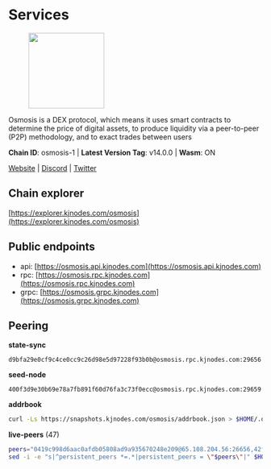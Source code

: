 # Services

<figure><img src="https://raw.githubusercontent.com/kj89/testnet_manuals/main/pingpub/logos/osmosis.png" width="150" alt=""><figcaption></figcaption></figure>

Osmosis is a DEX protocol, which means it uses smart contracts  to determine the price of digital assets, to produce liquidity  via a peer-to-peer (P2P) methodology, and to exact trades between users

**Chain ID**: osmosis-1 | **Latest Version Tag**: v14.0.0 | **Wasm**: ON

[Website](https://osmosis.zone) | [Discord](https://discord.gg/osmosis) | [Twitter](https://twitter.com/osmosiszone)




## Chain explorer
[https://explorer.kjnodes.com/osmosis](https://explorer.kjnodes.com/osmosis)

## Public endpoints

* api: [https://osmosis.api.kjnodes.com](https://osmosis.api.kjnodes.com)
* rpc: [https://osmosis.rpc.kjnodes.com](https://osmosis.rpc.kjnodes.com)
* grpc: [https://osmosis.grpc.kjnodes.com](https://osmosis.grpc.kjnodes.com)

## Peering

**state-sync**

```text
d9bfa29e0cf9c4ce0cc9c26d98e5d97228f93b0b@osmosis.rpc.kjnodes.com:29656
```

**seed-node**

```text
400f3d9e30b69e78a7fb891f60d76fa3c73f0ecc@osmosis.rpc.kjnodes.com:29659
```

**addrbook**
```bash
curl -Ls https://snapshots.kjnodes.com/osmosis/addrbook.json > $HOME/.osmosisd/config/addrbook.json
```

**live-peers** (47)
```bash
peers="0419c998d6aac0afdb05808ad9a935670248e209@65.108.204.56:26656,42f42a4b3527b927d5002d45abd37f66ecdd4861@51.178.74.75:16656,b69e57cd6f796ac5d6efb1a834163365c37cbfa8@78.46.69.29:26656,406f64a8d601e34d7311fd61ec87b0c7028bd230@138.201.23.39:46656,ec929701754be057fb38c824fc127e26add9c900@138.201.121.185:26666,3197daa0ee5245b17a546be032ff0f6814e1d1db@148.251.191.239:26656,82e224c9640048a6513c589e904c0d903bb99f32@74.118.140.23:26656,9b1bfb99d9eb04af32510ed8e3eb83c59448662f@95.214.52.220:26656,fc2ad6fb9f20b4a637e244d92c35362bdb5d96af@100.26.145.135:26656,fc590afe489a1b9ca8ff3f2fb396dbc20b1997a4@204.16.244.254:26656,f95d9634ad68b8f0ac80ce308adb71d8c119ada5@141.98.219.104:26656,e153cc49052d67280dfdd6d660f3d98622905850@209.133.193.74:26656,d9bfa29e0cf9c4ce0cc9c26d98e5d97228f93b0b@65.109.88.38:29656,42745690b41f6a7515c4a87d88efda2e82b55b76@78.46.94.183:26656,20913e92e8b9ea2d80ad34edd9b52e97886cf616@54.37.30.181:26656,d90150d606724bb19d533f861024174f3aa42351@213.239.213.115:26656,30e9432879d5b0976b88e52120dc12338e40fc33@65.108.108.176:26656,e3cc05de734a9eb3da832cf0236f319a9a4063ba@95.216.101.39:26656,7c28e9f02c998d84a4f617c3852b7794dc2883fd@88.99.253.55:26656,74e8ba742d8312c250f3237c8c8f3f951c01f9df@95.216.4.104:26656,4a837e3411b0281f00c07706cfea72d3ebc575f1@176.9.38.49:26656,e613079d9b1c1c688963215a975cc9b29722f4fb@65.108.238.103:12556,60a2c89e7253502e93517a026f44a2431cc81230@220.85.113.39:26656,797094953d830f8727f3b5175f2b205df16d5867@45.77.212.231:26656,6cbb7b7bddf723a28925fae2c19eb7be41ef687c@34.71.161.134:26656,dc230c6475bdbf3ab64058a37a8de2261b6396eb@74.96.207.58:26822,f9a920a61ee994b12b77178dd5f1fc1ed39b7cd2@142.132.255.49:26656,b15ff06834de16016d8d905162e1365423d21a66@35.172.193.124:26656,34340a9151d4a97a850d2cd64d8778279faf3f96@194.163.181.100:26656,259ab883ee76f92e82f8f14d463aaaa09d857fb9@144.76.70.108:9010,4e38d3caa1554d7f46a2654fa9997554c13f61f2@95.216.96.61:26656,d0d4b88110767c503baa8a618cfd7e284482f8dc@37.120.245.11:26656,32e9d4a7413dd5393c8be004bee68dea683be839@65.21.227.95:2004,fced2c95050c0d4781b76cd2b0a93efae03cb395@65.108.77.93:26656,bfb67b2ae345955d6bc0991450120669c683386e@149.56.25.66:26656,1876eb08c7e93c965a895177f82c8725f89c0f65@54.214.183.228:26656,b04794731b9aa16d1aab035b58c2012e9a0fea8b@50.21.167.184:26656,27e14df66c9e4cd6b176b0dca6adfa9b6750f911@5.161.72.103:26656,6362ccfe55416c99491e31783586e150d0dbaeb4@23.81.180.229:26656,407267ac44b20a0a4258d0bbca1c9f657bf88d08@74.118.143.19:26656,f4b811759e55f665180545ad5e1b42573f660861@135.181.181.251:26656,43785e5ffd8783393ea8094f77efcee5bdbcdce3@78.141.244.18:26656,724cef11bbe866269b3d67f7dd5ea539cc4096bf@198.244.164.186:26656,a6283307952423c1751431c220d11ed36b61ed84@143.110.237.113:26656,47e4075978458bfc382630b2a46aabbbbf7977b2@143.198.234.114:26656,e0fbdbdce6ec8797412751edd00fbaf114c42fad@34.220.226.204:26656,6b1dd134b30aeaeb2f21f33bd2cd0370a2275501@138.68.6.165:26656"
sed -i -e "s|^persistent_peers *=.*|persistent_peers = \"$peers\"|" $HOME/.osmosisd/config/config.toml
```
